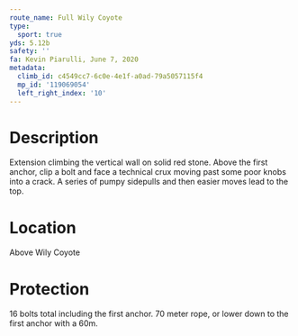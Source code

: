 ```yaml
---
route_name: Full Wily Coyote
type:
  sport: true
yds: 5.12b
safety: ''
fa: Kevin Piarulli, June 7, 2020
metadata:
  climb_id: c4549cc7-6c0e-4e1f-a0ad-79a5057115f4
  mp_id: '119069054'
  left_right_index: '10'
---
```

# Description
Extension climbing the vertical wall on solid red stone. Above the first anchor, clip a bolt and face a technical crux moving past some poor knobs into a crack. A series of pumpy sidepulls and then easier moves lead to the top.

# Location
Above Wily Coyote

# Protection
16 bolts total including the first anchor. 70 meter rope, or lower down to the first anchor with a 60m.
